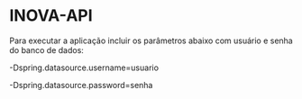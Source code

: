 # INOVA-API

Para executar a aplicação incluir os parâmetros abaixo com usuário e senha do banco de dados:

-Dspring.datasource.username=usuario 

-Dspring.datasource.password=senha
